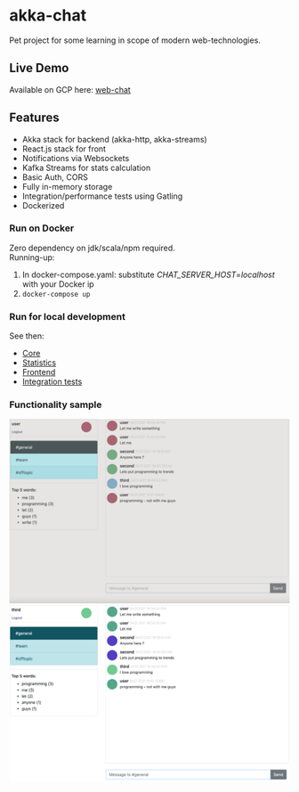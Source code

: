 # akka-chat

Pet project for some learning in scope of modern web-technologies.

## Live Demo
Available on GCP here: [web-chat](http://35.242.217.130)  

## Features
* Akka stack for backend (akka-http, akka-streams)
* React.js stack for front
* Notifications via Websockets
* Kafka Streams for stats calculation
* Basic Auth, CORS
* Fully in-memory storage
* Integration/performance tests using Gatling
* Dockerized

### Run on Docker
Zero dependency on jdk/scala/npm required.  
Running-up:  
1. In docker-compose.yaml: substitute *CHAT_SERVER_HOST=localhost* with your Docker ip
2. `docker-compose up`

### Run for local development
See then:  
* [Core](/core/README.md)  
* [Statistics](/stats/README.md)  
* [Frontend](/ui/README.md)  
* [Integration tests](/itest/README.md)  

### Functionality sample
![Home view](web-chat.png)
![Home view](web-chat-2.png)
